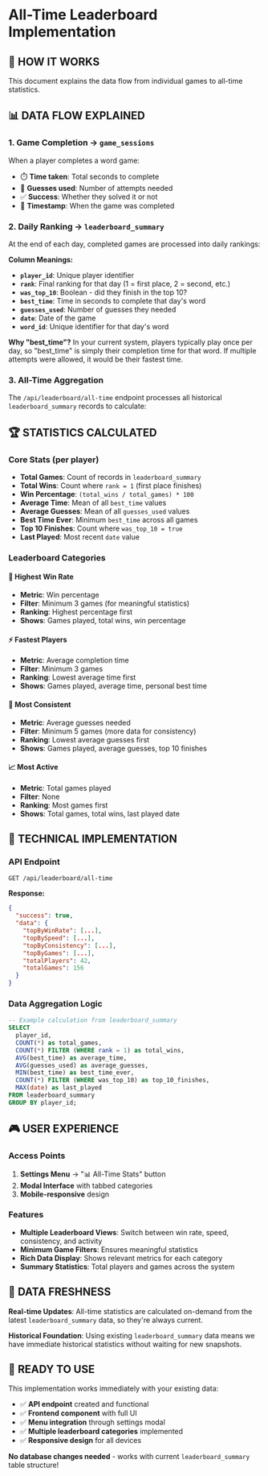 # All-Time Leaderboard Implementation

## 🎯 **HOW IT WORKS**

This document explains the data flow from individual games to all-time statistics.

## 📊 **DATA FLOW EXPLAINED**

### **1. Game Completion → `game_sessions`**
When a player completes a word game:
- ⏱️ **Time taken**: Total seconds to complete
- 🎯 **Guesses used**: Number of attempts needed
- ✅ **Success**: Whether they solved it or not
- 📅 **Timestamp**: When the game was completed

### **2. Daily Ranking → `leaderboard_summary`**
At the end of each day, completed games are processed into daily rankings:

**Column Meanings:**
- **`player_id`**: Unique player identifier
- **`rank`**: Final ranking for that day (1 = first place, 2 = second, etc.)
- **`was_top_10`**: Boolean - did they finish in the top 10?
- **`best_time`**: Time in seconds to complete that day's word
- **`guesses_used`**: Number of guesses they needed
- **`date`**: Date of the game
- **`word_id`**: Unique identifier for that day's word

**Why "best_time"?** 
In your current system, players typically play once per day, so "best_time" is simply their completion time for that word. If multiple attempts were allowed, it would be their fastest time.

### **3. All-Time Aggregation**
The `/api/leaderboard/all-time` endpoint processes all historical `leaderboard_summary` records to calculate:

## 🏆 **STATISTICS CALCULATED**

### **Core Stats (per player)**
- **Total Games**: Count of records in `leaderboard_summary`
- **Total Wins**: Count where `rank = 1` (first place finishes)
- **Win Percentage**: `(total_wins / total_games) * 100`
- **Average Time**: Mean of all `best_time` values
- **Average Guesses**: Mean of all `guesses_used` values
- **Best Time Ever**: Minimum `best_time` across all games
- **Top 10 Finishes**: Count where `was_top_10 = true`
- **Last Played**: Most recent `date` value

### **Leaderboard Categories**

#### **🥇 Highest Win Rate**
- **Metric**: Win percentage
- **Filter**: Minimum 3 games (for meaningful statistics)
- **Ranking**: Highest percentage first
- **Shows**: Games played, total wins, win percentage

#### **⚡ Fastest Players**
- **Metric**: Average completion time
- **Filter**: Minimum 3 games
- **Ranking**: Lowest average time first
- **Shows**: Games played, average time, personal best time

#### **🎯 Most Consistent**
- **Metric**: Average guesses needed
- **Filter**: Minimum 5 games (more data for consistency)
- **Ranking**: Lowest average guesses first
- **Shows**: Games played, average guesses, top 10 finishes

#### **📈 Most Active**
- **Metric**: Total games played
- **Filter**: None
- **Ranking**: Most games first
- **Shows**: Total games, total wins, last played date

## 💾 **TECHNICAL IMPLEMENTATION**

### **API Endpoint**
```
GET /api/leaderboard/all-time
```

**Response:**
```json
{
  "success": true,
  "data": {
    "topByWinRate": [...],
    "topBySpeed": [...],
    "topByConsistency": [...],
    "topByGames": [...],
    "totalPlayers": 42,
    "totalGames": 156
  }
}
```

### **Data Aggregation Logic**
```sql
-- Example calculation from leaderboard_summary
SELECT 
  player_id,
  COUNT(*) as total_games,
  COUNT(*) FILTER (WHERE rank = 1) as total_wins,
  AVG(best_time) as average_time,
  AVG(guesses_used) as average_guesses,
  MIN(best_time) as best_time_ever,
  COUNT(*) FILTER (WHERE was_top_10) as top_10_finishes,
  MAX(date) as last_played
FROM leaderboard_summary
GROUP BY player_id;
```

## 🎮 **USER EXPERIENCE**

### **Access Points**
1. **Settings Menu** → "📊 All-Time Stats" button
2. **Modal Interface** with tabbed categories
3. **Mobile-responsive** design

### **Features**
- **Multiple Leaderboard Views**: Switch between win rate, speed, consistency, and activity
- **Minimum Game Filters**: Ensures meaningful statistics
- **Rich Data Display**: Shows relevant metrics for each category
- **Summary Statistics**: Total players and games across the system

## 🔄 **DATA FRESHNESS**

**Real-time Updates**: All-time statistics are calculated on-demand from the latest `leaderboard_summary` data, so they're always current.

**Historical Foundation**: Using existing `leaderboard_summary` data means we have immediate historical statistics without waiting for new snapshots.

## 🚀 **READY TO USE**

This implementation works immediately with your existing data:
- ✅ **API endpoint** created and functional
- ✅ **Frontend component** with full UI
- ✅ **Menu integration** through settings modal
- ✅ **Multiple leaderboard categories** implemented
- ✅ **Responsive design** for all devices

**No database changes needed** - works with current `leaderboard_summary` table structure! 